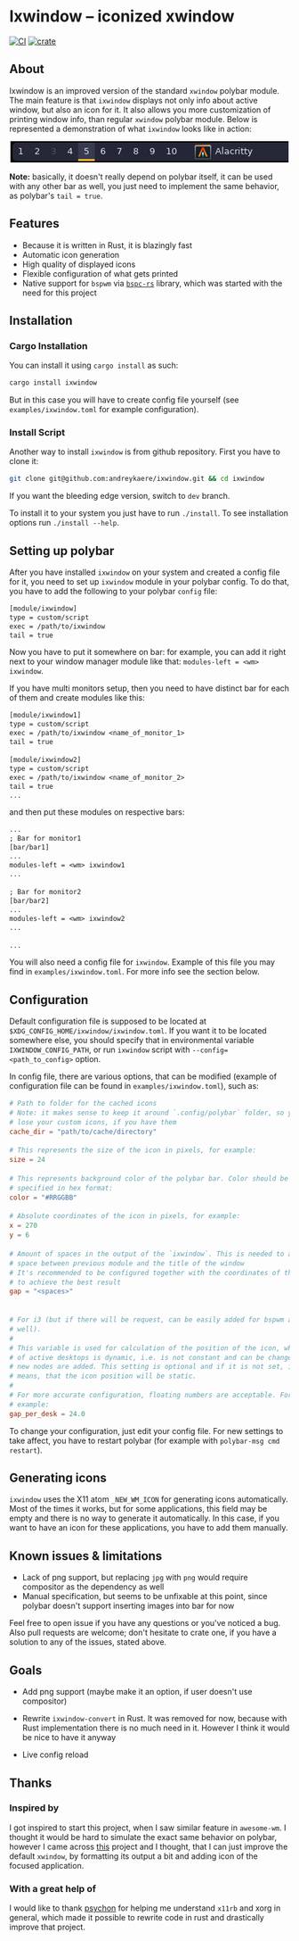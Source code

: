 # Ixwindow – iconized xwindow 
 
[![CI](https://github.com/andreykaere/ixwindow/workflows/CI/badge.svg)](https://github.com/andreykaere/ixwindow/actions)
[![crate](https://img.shields.io/crates/v/ixwindow.svg)](https://crates.io/crates/ixwindow)

## About
Ixwindow is an improved version of the standard `xwindow` polybar module. The
main feature is that `ixwindow` displays not only info about active window,
but also an icon for it. It also allows you more customization of printing
window info, than regular `xwindow` polybar module. Below is represented a 
demonstration of what `ixwindow` looks like in action:

<p align="center">
  <img src="assets/demo.gif" alt="animated" />
</p>


**Note:** basically, it doesn't really depend on polybar itself, it can be used 
with any other bar as well, you just need to implement the same behavior,
as polybar's `tail = true`.

## Features
- Because it is written in Rust, it is blazingly fast
- Automatic icon generation
- High quality of displayed icons
- Flexible configuration of what gets printed
- Native support for `bspwm` via
  [`bspc-rs`](https://github.com/andreykaere/bspc-rs) library, which was
  started with the need for this project

## Installation

### Cargo Installation

You can install it using `cargo install` as such:
```sh
cargo install ixwindow
```
But in this case you will have to create config file yourself (see
`examples/ixwindow.toml` for example configuration).

### Install Script

Another way to install `ixwindow` is from github repository. First you have to
clone it:
```sh
git clone git@github.com:andreykaere/ixwindow.git && cd ixwindow
```
If you want the bleeding edge version, switch to `dev` branch.

To install it to your system you just have to run `./install`. To see
installation options run `./install --help`. 

## Setting up polybar

After you have installed `ixwindow` on your system and created a config file
for it, you need to set up `ixwindow` module in your polybar config. To do
that, you have to add the following to your polybar `config` file:
```dosini
[module/ixwindow]
type = custom/script
exec = /path/to/ixwindow
tail = true
```
Now you have to put it somewhere on bar: for example, you can add it right
next to your window manager module like that: `modules-left = <wm> ixwindow`. 

If you have multi monitors setup, then you need to have distinct bar for
each of them and create modules like this:
```dosini
[module/ixwindow1]
type = custom/script
exec = /path/to/ixwindow <name_of_monitor_1>
tail = true

[module/ixwindow2]
type = custom/script
exec = /path/to/ixwindow <name_of_monitor_2>
tail = true
...
```
and then put these modules on respective bars:
```dosini
...
; Bar for monitor1
[bar/bar1]
...
modules-left = <wm> ixwindow1
...

; Bar for monitor2
[bar/bar2]
...
modules-left = <wm> ixwindow2
...

...
```

You will also need a config file for `ixwindow`. Example of this file you may
find in `examples/ixwindow.toml`. For more info see the section below.

## Configuration

Default configuration file is supposed to be located at
`$XDG_CONFIG_HOME/ixwindow/ixwindow.toml`. If you want it to be located
somewhere else, you should specify that in environmental variable
`IXWINDOW_CONFIG_PATH`, or run `ixwindow` script with
`--config=<path_to_config>` option.

In config file, there are various options, that can be modified (example of
configuration file can be found in `examples/ixwindow.toml`), such as:
```toml
# Path to folder for the cached icons 
# Note: it makes sense to keep it around `.config/polybar` folder, so you won't
# lose your custom icons, if you have them
cache_dir = "path/to/cache/directory"

# This represents the size of the icon in pixels, for example:
size = 24

# This represents background color of the polybar bar. Color should be
# specified in hex format:
color = "#RRGGBB"

# Absolute coordinates of the icon in pixels, for example: 
x = 270
y = 6

# Amount of spaces in the output of the `ixwindow`. This is needed to add
# space between previous module and the title of the window
# It's recommended to be configured together with the coordinates of the icon 
# to achieve the best result
gap = "<spaces>"


# For i3 (but if there will be request, can be easily added for bspwm as
# well). 
#
# This variable is used for calculation of the position of the icon, when the number 
# of active desktops is dynamic, i.e. is not constant and can be changed when
# new nodes are added. This setting is optional and if it is not set, it
# means, that the icon position will be static.
# 
# For more accurate configuration, floating numbers are acceptable. For
# example:
gap_per_desk = 24.0
```
To change your configuration, just edit your config file. For new settings to
take affect, you have to restart polybar (for example with `polybar-msg cmd
restart`).

## Generating icons

`ixwindow` uses the X11 atom `_NEW_WM_ICON` for generating icons automatically. 
Most of the times it works, but for some applications, this field may be empty
and there is no way to generate it automatically. In this case, if you want to 
have an icon for these applications, you have to add them manually. 

<!-- For information how to do it, see the section below. -->

<!-- ### Adding custom icons -->

<!-- To replace or add custom icons, you need to have `png` or `svg` version -->
<!-- of the icon, named as `WM_CLASS` (which you can find by running `xprop -->
<!-- WM_CLASS` and selecting your app). Then you run the following command -->
<!-- (requires `imagemagick`): --> 
<!-- ```bash -->
<!-- ixwindow-convert --size <size> --color <color> --cache <cache_dir> <icon-name> -->
<!-- ``` -->
<!-- where `<icon-name>` is the right name as described above. This will convert -->
<!-- icon to `jpg` format with appropriate background color and move to your cache --> 
<!-- directory. --> 

<!-- **Note:** Almost all apps have their icons on your system in `png` or `svg` -->
<!-- format. Usually, one can find it somewhere in `/usr/share/icons` directory -->
<!-- (for example using `find` or `fd` utility for it). -->

<!-- You can try it out on some icons located in `examples/custom-icons` folder. -->

## Known issues & limitations

- Lack of png support, but replacing `jpg` with `png` would require compositor 
as the dependency as well
- Manual specification, but seems to be unfixable at this point, since polybar 
doesn't support inserting images into bar for now

Feel free to open issue if you have any questions or you've noticed a bug.
Also pull requests are welcome; don't hesitate to crate one, if you have a
solution to any of the issues, stated above.

## Goals

- Add png support (maybe make it an option, if user doesn't use compositor)

- Rewrite `ixwindow-convert` in Rust. It was removed for now, because with
  Rust implementation there is no much need in it. However I think it would be
  nice to have it anyway

- Live config reload

## Thanks

### Inspired by

I got inspired to start this project, when I saw similar feature in
`awesome-wm`. I thought it would be hard to simulate the exact same behavior
on polybar, however I came across
[this](https://github.com/MateoNitro550/xxxwindowPolybarModule) project and I
thought, that I can just improve the default `xwindow`, by formatting its
output a bit and adding icon of the focused application.

### With a great help of

I would like to thank  [psychon](https://github.com/psychon) for helping me 
understand `x11rb` and xorg in general, which made it possible to rewrite code
in rust and drastically improve that project.

